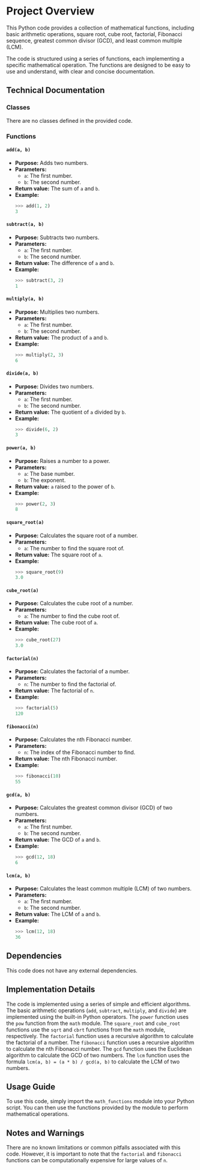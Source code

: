 # Project Overview

This Python code provides a collection of mathematical functions, including basic arithmetic operations, square root, cube root, factorial, Fibonacci sequence, greatest common divisor (GCD), and least common multiple (LCM).

The code is structured using a series of functions, each implementing a specific mathematical operation. The functions are designed to be easy to use and understand, with clear and concise documentation.

## Technical Documentation

### Classes

There are no classes defined in the provided code.

### Functions

#### `add(a, b)`

- **Purpose:** Adds two numbers.
- **Parameters:**
  - `a`: The first number.
  - `b`: The second number.
- **Return value:** The sum of `a` and `b`.
- **Example:**
  ```python
  >>> add(1, 2)
  3
  ```

#### `subtract(a, b)`

- **Purpose:** Subtracts two numbers.
- **Parameters:**
  - `a`: The first number.
  - `b`: The second number.
- **Return value:** The difference of `a` and `b`.
- **Example:**
  ```python
  >>> subtract(3, 2)
  1
  ```

#### `multiply(a, b)`

- **Purpose:** Multiplies two numbers.
- **Parameters:**
  - `a`: The first number.
  - `b`: The second number.
- **Return value:** The product of `a` and `b`.
- **Example:**
  ```python
  >>> multiply(2, 3)
  6
  ```

#### `divide(a, b)`

- **Purpose:** Divides two numbers.
- **Parameters:**
  - `a`: The first number.
  - `b`: The second number.
- **Return value:** The quotient of `a` divided by `b`.
- **Example:**
  ```python
  >>> divide(6, 2)
  3
  ```

#### `power(a, b)`

- **Purpose:** Raises a number to a power.
- **Parameters:**
  - `a`: The base number.
  - `b`: The exponent.
- **Return value:** `a` raised to the power of `b`.
- **Example:**
  ```python
  >>> power(2, 3)
  8
  ```

#### `square_root(a)`

- **Purpose:** Calculates the square root of a number.
- **Parameters:**
  - `a`: The number to find the square root of.
- **Return value:** The square root of `a`.
- **Example:**
  ```python
  >>> square_root(9)
  3.0
  ```

#### `cube_root(a)`

- **Purpose:** Calculates the cube root of a number.
- **Parameters:**
  - `a`: The number to find the cube root of.
- **Return value:** The cube root of `a`.
- **Example:**
  ```python
  >>> cube_root(27)
  3.0
  ```

#### `factorial(n)`

- **Purpose:** Calculates the factorial of a number.
- **Parameters:**
  - `n`: The number to find the factorial of.
- **Return value:** The factorial of `n`.
- **Example:**
  ```python
  >>> factorial(5)
  120
  ```

#### `fibonacci(n)`

- **Purpose:** Calculates the nth Fibonacci number.
- **Parameters:**
  - `n`: The index of the Fibonacci number to find.
- **Return value:** The nth Fibonacci number.
- **Example:**
  ```python
  >>> fibonacci(10)
  55
  ```

#### `gcd(a, b)`

- **Purpose:** Calculates the greatest common divisor (GCD) of two numbers.
- **Parameters:**
  - `a`: The first number.
  - `b`: The second number.
- **Return value:** The GCD of `a` and `b`.
- **Example:**
  ```python
  >>> gcd(12, 18)
  6
  ```

#### `lcm(a, b)`

- **Purpose:** Calculates the least common multiple (LCM) of two numbers.
- **Parameters:**
  - `a`: The first number.
  - `b`: The second number.
- **Return value:** The LCM of `a` and `b`.
- **Example:**
  ```python
  >>> lcm(12, 18)
  36
  ```

## Dependencies

This code does not have any external dependencies.

## Implementation Details

The code is implemented using a series of simple and efficient algorithms. The basic arithmetic operations (`add`, `subtract`, `multiply`, and `divide`) are implemented using the built-in Python operators. The `power` function uses the `pow` function from the `math` module. The `square_root` and `cube_root` functions use the `sqrt` and `cbrt` functions from the `math` module, respectively. The `factorial` function uses a recursive algorithm to calculate the factorial of a number. The `fibonacci` function uses a recursive algorithm to calculate the nth Fibonacci number. The `gcd` function uses the Euclidean algorithm to calculate the GCD of two numbers. The `lcm` function uses the formula `lcm(a, b) = (a * b) / gcd(a, b)` to calculate the LCM of two numbers.

## Usage Guide

To use this code, simply import the `math_functions` module into your Python script. You can then use the functions provided by the module to perform mathematical operations.

## Notes and Warnings

There are no known limitations or common pitfalls associated with this code. However, it is important to note that the `factorial` and `fibonacci` functions can be computationally expensive for large values of `n`.